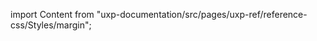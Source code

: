 
import Content from "uxp-documentation/src/pages/uxp-ref/reference-css/Styles/margin";

<Content query="product=xd"/>
